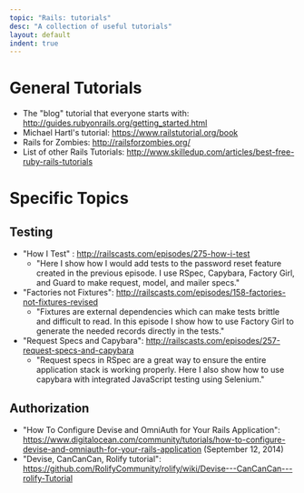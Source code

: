 ```yaml
---
topic: "Rails: tutorials"
desc: "A collection of useful tutorials"
layout: default
indent: true
---
```


# General Tutorials

* The "blog" tutorial that everyone starts with: <http://guides.rubyonrails.org/getting_started.html>
* Michael Hartl's tutorial: <https://www.railstutorial.org/book>
* Rails for Zombies: <http://railsforzombies.org/>
* List of other Rails Tutorials: <http://www.skilledup.com/articles/best-free-ruby-rails-tutorials>

# Specific Topics

## Testing

* "How I Test" : <http://railscasts.com/episodes/275-how-i-test>
    * "Here I show how I would add tests to the password reset feature created in the previous episode. I use RSpec, Capybara, Factory Girl, and Guard to make request, model, and mailer specs."
* "Factories not Fixtures": <http://railscasts.com/episodes/158-factories-not-fixtures-revised>
    * "Fixtures are external dependencies which can make tests brittle and difficult to read. In this episode I show how to use Factory Girl to generate the needed records directly in the tests." 
* "Request Specs and Capybara": <http://railscasts.com/episodes/257-request-specs-and-capybara>
    * "Request specs in RSpec are a great way to ensure the entire application stack is working properly. Here I also show how to use capybara with integrated JavaScript testing using Selenium."

## Authorization

* "How To Configure Devise and OmniAuth for Your Rails Application": <https://www.digitalocean.com/community/tutorials/how-to-configure-devise-and-omniauth-for-your-rails-application> (September 12, 2014)
* "Devise, CanCanCan, Rolify tutorial": <https://github.com/RolifyCommunity/rolify/wiki/Devise---CanCanCan---rolify-Tutorial>
